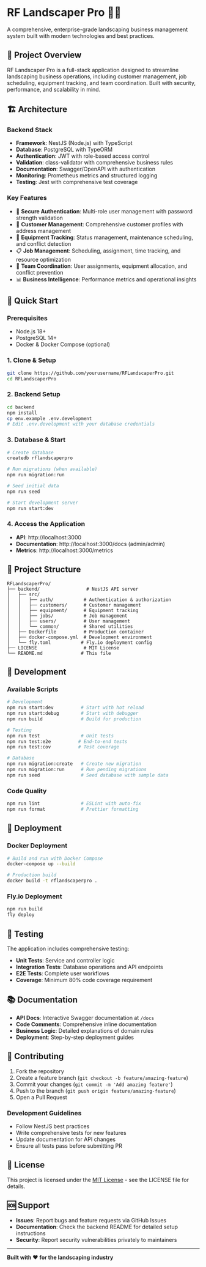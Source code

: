 # RF Landscaper Pro 🏡🌿

A comprehensive, enterprise-grade landscaping business management system built with modern technologies and best practices.

## 🎯 **Project Overview**

RF Landscaper Pro is a full-stack application designed to streamline landscaping business operations, including customer management, job scheduling, equipment tracking, and team coordination. Built with security, performance, and scalability in mind.

## 🏗️ **Architecture**

### **Backend Stack**
- **Framework**: NestJS (Node.js) with TypeScript
- **Database**: PostgreSQL with TypeORM
- **Authentication**: JWT with role-based access control
- **Validation**: class-validator with comprehensive business rules
- **Documentation**: Swagger/OpenAPI with authentication
- **Monitoring**: Prometheus metrics and structured logging
- **Testing**: Jest with comprehensive test coverage

### **Key Features**
- 🔐 **Secure Authentication**: Multi-role user management with password strength validation
- 👥 **Customer Management**: Comprehensive customer profiles with address management
- 🚜 **Equipment Tracking**: Status management, maintenance scheduling, and conflict detection
- 📋 **Job Management**: Scheduling, assignment, time tracking, and resource optimization
- 👷 **Team Coordination**: User assignments, equipment allocation, and conflict prevention
- 📊 **Business Intelligence**: Performance metrics and operational insights

## 🚀 **Quick Start**

### **Prerequisites**
- Node.js 18+ 
- PostgreSQL 14+
- Docker & Docker Compose (optional)

### **1. Clone & Setup**
```bash
git clone https://github.com/yourusername/RFLandscaperPro.git
cd RFLandscaperPro
```

### **2. Backend Setup**
```bash
cd backend
npm install
cp env.example .env.development
# Edit .env.development with your database credentials
```

### **3. Database & Start**
```bash
# Create database
createdb rflandscaperpro

# Run migrations (when available)
npm run migration:run

# Seed initial data
npm run seed

# Start development server
npm run start:dev
```

### **4. Access the Application**
- **API**: http://localhost:3000
- **Documentation**: http://localhost:3000/docs (admin/admin)
- **Metrics**: http://localhost:3000/metrics

## 📁 **Project Structure**

```
RFLandscaperPro/
├── backend/                 # NestJS API server
│   ├── src/
│   │   ├── auth/           # Authentication & authorization
│   │   ├── customers/      # Customer management
│   │   ├── equipment/      # Equipment tracking
│   │   ├── jobs/           # Job management
│   │   ├── users/          # User management
│   │   └── common/         # Shared utilities
│   ├── Dockerfile          # Production container
│   ├── docker-compose.yml  # Development environment
│   └── fly.toml           # Fly.io deployment config
├── LICENSE                 # MIT License
└── README.md              # This file
```

## 🔧 **Development**

### **Available Scripts**
```bash
# Development
npm run start:dev          # Start with hot reload
npm run start:debug        # Start with debugger
npm run build              # Build for production

# Testing
npm run test               # Unit tests
npm run test:e2e          # End-to-end tests
npm run test:cov          # Test coverage

# Database
npm run migration:create   # Create new migration
npm run migration:run      # Run pending migrations
npm run seed               # Seed database with sample data
```

### **Code Quality**
```bash
npm run lint               # ESLint with auto-fix
npm run format             # Prettier formatting
```

## 🚀 **Deployment**

### **Docker Deployment**
```bash
# Build and run with Docker Compose
docker-compose up --build

# Production build
docker build -t rflandscaperpro .
```

### **Fly.io Deployment**
```bash
npm run build
fly deploy
```

## 🧪 **Testing**

The application includes comprehensive testing:
- **Unit Tests**: Service and controller logic
- **Integration Tests**: Database operations and API endpoints
- **E2E Tests**: Complete user workflows
- **Coverage**: Minimum 80% code coverage requirement

## 📚 **Documentation**

- **API Docs**: Interactive Swagger documentation at `/docs`
- **Code Comments**: Comprehensive inline documentation
- **Business Logic**: Detailed explanations of domain rules
- **Deployment**: Step-by-step deployment guides

## 🤝 **Contributing**

1. Fork the repository
2. Create a feature branch (`git checkout -b feature/amazing-feature`)
3. Commit your changes (`git commit -m 'Add amazing feature'`)
4. Push to the branch (`git push origin feature/amazing-feature`)
5. Open a Pull Request

### **Development Guidelines**
- Follow NestJS best practices
- Write comprehensive tests for new features
- Update documentation for API changes
- Ensure all tests pass before submitting PR

## 📄 **License**

This project is licensed under the [MIT License](LICENSE) - see the LICENSE file for details.

## 🆘 **Support**

- **Issues**: Report bugs and feature requests via GitHub Issues
- **Documentation**: Check the backend README for detailed setup instructions
- **Security**: Report security vulnerabilities privately to maintainers

---

**Built with ❤️ for the landscaping industry**
